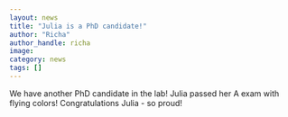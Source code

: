 ```yaml
---
layout: news
title: "Julia is a PhD candidate!"
author: "Richa"
author_handle: richa
image: 
category: news
tags: []
---
```

We have another PhD candidate in the lab! Julia passed her A exam with flying colors! Congratulations Julia - so proud!